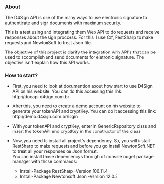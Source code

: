 <h3>About</h3>

<p>The D4Sign API is one of the many ways to use electronic signature to authenticate and sign documents with maximum security.</p>

<p>This is a test using and integrating them Web API to do requests and receive responses about the sign proccess. For this, I use C#, RestSharp to make requests and NewtonSoft to treat Json file. <p/>

<p>The objective of this project is clarify the integration with API's that can be used to accomplish and send documents for eletronic signature. The objective isn't explain how this API works.</P>

<h3>How to start?</h3>

<ul>
  <li>
    <p>First, you need to look at documention about how start to use D4Sign API on his website. You can do this accessing this link: http://docapi.d4sign.com.br</p>
  </li>
  
  
  <li>
    <p>After this, you need to create a demo account on his website to generate your tokenAPI and cryptKey. You can do it accessing this link: http://demo.d4sign.com.br/login</p>
  </li>
  
  <li>
    <p>With your tokenAPI and cryptKey, enter in GenericRepository class and insert the tokenAPI and cryptKey in the constructor of the class. </p>
  </li>
  
  <li>
    <p>Now, you need to install all project's dependency. So, you will install RestSharp to make requests and before you go install NewtonSoft.NET to treat all your responses on          Json format. </br>
       You can install those dependencys through of console nuget package manager with those commands:
       <ul>
          <li>Install-Package RestSharp -Version 106.11.4</li>
          <li>Install-Package Newtonsoft.Json -Version 12.0.3</li>
       </ul>
    </p>
  </li>
  
</ul>
